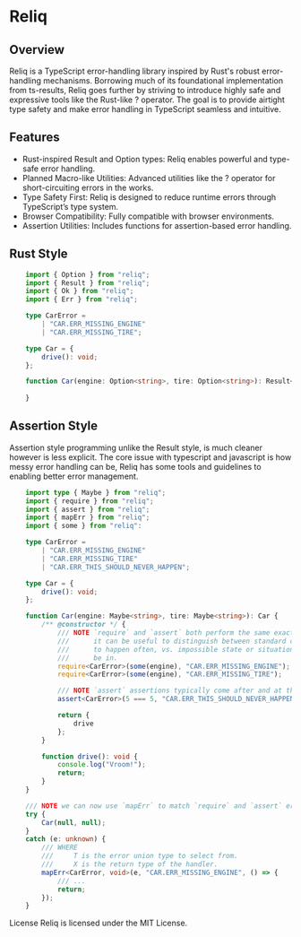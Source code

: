 # Reliq
## Overview
Reliq is a TypeScript error-handling library inspired by Rust's robust error-handling mechanisms. Borrowing much of its foundational implementation from ts-results, Reliq goes further by striving to introduce highly safe and expressive tools like the Rust-like ? operator. The goal is to provide airtight type safety and make error handling in TypeScript seamless and intuitive.
## Features
- Rust-inspired Result and Option types: Reliq enables powerful and type-safe error handling.
- Planned Macro-like Utilities: Advanced utilities like the ? operator for short-circuiting errors in the works.
- Type Safety First: Reliq is designed to reduce runtime errors through TypeScript’s type system.
- Browser Compatibility: Fully compatible with browser environments.
- Assertion Utilities: Includes functions for assertion-based error handling.

## Rust Style
```typescript
    import { Option } from "reliq";
    import { Result } from "reliq";
    import { Ok } from "reliq";
    import { Err } from "reliq";

    type CarError =
        | "CAR.ERR_MISSING_ENGINE"
        | "CAR.ERR_MISSING_TIRE";

    type Car = {
        drive(): void;
    };

    function Car(engine: Option<string>, tire: Option<string>): Result<Car, CarError> {
        
    }
```


## Assertion Style
Assertion style programming unlike the Result style, is much cleaner however is less explicit. The core issue with typescript and javascript is how messy error handling can be, Reliq has some tools and guidelines to enabling better error management.

```typescript
    import type { Maybe } from "reliq";
    import { require } from "reliq";
    import { assert } from "reliq";
    import { mapErr } from "reliq";
    import { some } from "reliq":

    type CarError =
        | "CAR.ERR_MISSING_ENGINE"
        | "CAR.ERR_MISSING_TIRE"
        | "CAR.ERR_THIS_SHOULD_NEVER_HAPPEN";

    type Car = {
        drive(): void;
    };

    function Car(engine: Maybe<string>, tire: Maybe<string>): Car {
        /** @constructor */ {
            /// NOTE `require` and `assert` both perform the same exact operation, however,
            ///      it can be useful to distinguish between standard checks that are expected
            ///      to happen often, vs. impossible state or situations your code should never
            ///      be in.
            require<CarError>(some(engine), "CAR.ERR_MISSING_ENGINE");
            require<CarError>(some(engine), "CAR.ERR_MISSING_TIRE");

            /// NOTE `assert` assertions typically come after and at the end of a block of code.
            assert<CarError>(5 === 5, "CAR.ERR_THIS_SHOULD_NEVER_HAPPEN");

            return {
                drive
            };
        }

        function drive(): void {
            console.log("Vroom!");
            return;
        }
    }

    /// NOTE we can now use `mapErr` to match `require` and `assert` errors.
    try {
        Car(null, null);
    }
    catch (e: unknown) {
        /// WHERE
        ///     T is the error union type to select from.
        ///     X is the return type of the handler.
        mapErr<CarError, void>(e, "CAR.ERR_MISSING_ENGINE", () => {
            /// ...
            return;
        });
    }
```

License
Reliq is licensed under the MIT License.

